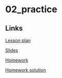 # 02_practice

## Links

[Lesson plan](https://docs.google.com/document/d/10Z3IVzoVFES0EhXSDxTJrcLv_Yw3d8-1SIfgTdwOjI0/edit)

[Slides](https://docs.google.com/presentation/d/1K5xAPhNa2sEDRKEm8MVIFe3VDQFIsBr05fRWi-kWkCA/edit#slide=id.g2a251adb650_0_0)

[Homework](https://docs.google.com/document/u/0/d/1VhXYXTDSobvUg5Q3pLUo7uZF4lxDPF5neZew2SNjTx0/edit)

[Homework solution](https://github.com/hunter-teacher-cert/currdev-work-andymina/blob/main/unit_plan/02_practice/02_homework/solution.pdf)
